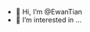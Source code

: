 - 👋 Hi, I’m @EwanTian
- 👀 I’m interested in ...

<!---
EwanTian/EwanTian is a ✨ special ✨ repository because its `README.md` (this file) appears on your GitHub profile.
You can click the Preview link to take a look at your changes.
--->
